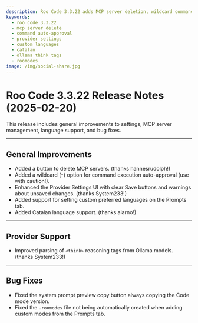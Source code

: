 ```yaml
---
description: Roo Code 3.3.22 adds MCP server deletion, wildcard command auto-approval, enhanced provider settings UI, custom language preferences, Catalan support, and Ollama reasoning tags.
keywords:
  - roo code 3.3.22
  - mcp server delete
  - command auto-approval
  - provider settings
  - custom languages
  - catalan
  - ollama think tags
  - roomodes
image: /img/social-share.jpg
---
```


# Roo Code 3.3.22 Release Notes (2025-02-20)

This release includes general improvements to settings, MCP server management, language support, and bug fixes.

---

## General Improvements

*   Added a button to delete MCP servers. (thanks hannesrudolph!)
*   Added a wildcard (`*`) option for command execution auto-approval (use with caution!).
*   Enhanced the Provider Settings UI with clear Save buttons and warnings about unsaved changes. (thanks System233!)
*   Added support for setting custom preferred languages on the Prompts tab.
*   Added Catalan language support. (thanks alarno!)

---

## Provider Support

*   Improved parsing of `<think>` reasoning tags from Ollama models. (thanks System233!)

---

## Bug Fixes

*   Fixed the system prompt preview copy button always copying the Code mode version.
*   Fixed the `.roomodes` file not being automatically created when adding custom modes from the Prompts tab.